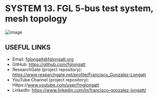 # SYSTEM 13.	 FGL 5-bus test system, mesh topology

![image](https://github.com/fglongatt/FGL_Test_Systems/assets/16779213/c46d636a-4765-43e0-be09-c6c9a253f6a3)

## USEFUL LINKS
- Email: fglongatt@fglongatt.org
- GitHub: https://github.com/fglongatt 
- ResearchGate (project repository): https://www.researchgate.net/profile/Francisco_Gonzalez-Longatt 
- YouTube Channel (project repository): Https://www.youtube.com/user/fmglongatt
- LinkedIn: https://www.linkedin.com/in/francisco-gonzalez-longatt/

